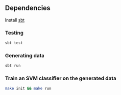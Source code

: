 [comment]: <> (# Active Directory database snapshot generator)

## Dependencies

Install [sbt](https://www.scala-sbt.org/)

### Testing

```bash
sbt test
```

### Generating data

```bash
sbt run
```

### Train an SVM classifier on the generated data

```bash
make init && make run
```
